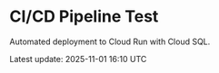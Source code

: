 # CI/CD Pipeline Test

Automated deployment to Cloud Run with Cloud SQL.

Latest update: 2025-11-01 16:10 UTC
